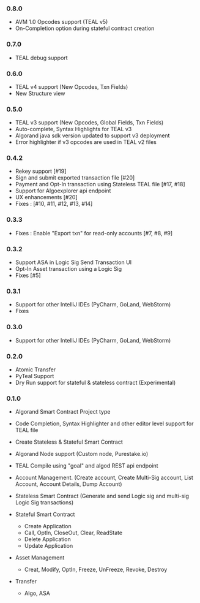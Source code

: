 ### 0.8.0
  - AVM 1.0 Opcodes support (TEAL v5)
  - On-Completion option during stateful contract creation
### 0.7.0
  - TEAL debug support
### 0.6.0
  - TEAL v4 support (New Opcodes, Txn Fields)
  - New Structure view
### 0.5.0
  - TEAL v3 support (New Opcodes, Global Fields, Txn Fields)
  - Auto-complete, Syntax Highlights for TEAL v3
  - Algorand java sdk version updated to support v3 deployment
  - Error highlighter if v3 opcodes are used in TEAL v2 files
### 0.4.2
  - Rekey support [#19]
  - Sign and submit exported transaction file [#20]
  - Payment and Opt-In transaction using Stateless TEAL file [#17, #18]
  - Support for Algoexplorer api endpoint
  - UX enhancements [#20]  
  - Fixes : [#10, #11, #12, #13, #14]
### 0.3.3
  - Fixes : Enable "Export txn" for read-only accounts [#7, #8, #9]
### 0.3.2
  - Support ASA in Logic Sig Send Transaction UI
  - Opt-In Asset transaction using a Logic Sig 
  - Fixes [#5]
### 0.3.1
  - Support for other IntelliJ IDEs (PyCharm, GoLand, WebStorm)
  - Fixes
### 0.3.0
  - Support for other IntelliJ IDEs (PyCharm, GoLand, WebStorm)
### 0.2.0
  - Atomic Transfer
  - PyTeal Support
  - Dry Run support for stateful & stateless contract (Experimental)
  
### 0.1.0
  - Algorand Smart Contract Project type
  - Code Completion, Syntax Highlighter and other editor level support for TEAL file
  - Create Stateless & Stateful Smart Contract
  - Algorand Node support (Custom node, Purestake.io)
  - TEAL Compile using "goal" and algod REST api endpoint 
  - Account Management. (Create account, Create Multi-Sig account, List Account, Account Details, Dump Account)
  - Stateless Smart Contract (Generate and send Logic sig and multi-sig Logic Sig transactions)
  - Stateful Smart Contract 
      - Create Application
      - Call, OptIn, CloseOut, Clear, ReadState
      - Delete Application
      - Update Application
  - Asset Management
      - Creat, Modify, OptIn, Freeze, UnFreeze, Revoke, Destroy
      
  - Transfer 
      - Algo, ASA
